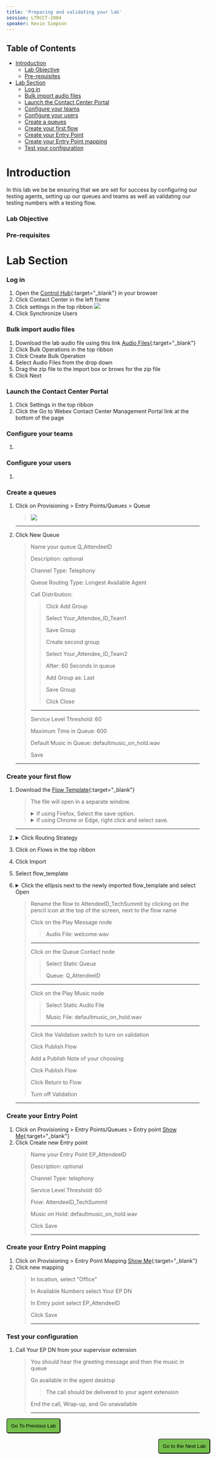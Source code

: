 ```yaml
---
title: 'Preparing and validating your lab'
session: LTRCCT-2004
speaker: Kevin Simpson
---
```


## Table of Contents
- [Introduction](#introduction)
    - [Lab Objective](#lab-objective)
    - [Pre-requisites](#pre-requisites)
- [Lab Section](#lab-section)
    - [Log in](#log-in)
    - [Bulk import audio files](#bulk-import-audio-files)
    - [Launch the Contact Center Portal](#launch-the-contact-center-portal)
    - [Configure your teams](#configure-your-teams)
    - [Configure your users](#configure-your-users)
    - [Create a queues](#create-a-queues)
    - [Create your first flow](#create-your-first-flow)
    - [Create your Entry Point](#create-your-entry-point)
    - [Create your Entry Point mapping](#create-your-entry-point-mapping)
    - [Test your configuration](#test-your-configuration)


# Introduction
 In this lab we be be ensuring that we are set for success by configuring our testing agents, setting up our queues and teams as well as validating our testing numbers with a testing flow.

### Lab Objective

### Pre-requisites


# Lab Section

### Log in 
1. Open the [Control Hub](https://admin.webex.com/){:target="\_blank"} in your browser
2. Click Contact Center in the left frame
3. Click settings in the top ribbon
   <img src="images/CH_Settings.jpg">
4. Click Synchronize Users

### Bulk import audio files

1. Download the lab audio file using this link [Audio Files](https://webexcc.github.io/assets/files/lab_wav.zip){:target="\_blank"}
2. Click Bulk Operations in the top ribbon 
3. Click Create Bulk Operation
4. Select Audio Files from the drop down
5. Drag the zip file to the import box or brows for the zip file
6. Click Next

### Launch the Contact Center Portal
1. Click Settings in the top ribbon
2. Click the Go to Webex Contact Center Management Portal link at the bottom of the page

### Configure your teams
1. 


### Configure your users
1. 






### Create a queues
1. Click on Provisioning > Entry Points/Queues > Queue
    > <img src="images/openQueue.gif">
    ---
2. Click New Queue
    > Name your queue Q_<w class="attendee_out">AttendeeID</w>
    >
    > Description: optional
    >
    > Channel Type: Telephony
    >
    > Queue Routing Type: Longest Available Agent
    > 
    > Call Distribution:
    >> Click Add Group
    >>
    >> Select <w class="attendee_out">Your_Attendee_ID</w>_Team1
    >>
    >> Save Group
    >>
    >> Create second group
    >>
    >> Select <w class="attendee_out">Your_Attendee_ID</w>_Team2
    >>
    >> After: 60 Seconds in queue
    >>
    >> Add Group as: Last
    >>
    >> Save Group
    >>
    >> Click Close
    >
    > ---
    >
    > Service Level Threshold: 60
    >
    > Maximum Time in Queue: 600
    >
    > Default Music in Queue: defaultmusic_on_hold.wav
    >
    > Save

    ---

### Create your first flow
1. Download the [Flow Template](flows/flow_template.json){:target="\_blank"}
   > The file will open in a separate window.  
   >
   > <details> <summary>If using Firefox, Select the save option.</summary>
   >
   > <img src="images/saveJson.gif">
   >
   > </details>
   >
   > <details> <summary>If using Chrome or Edge, right click and select save.</summary>
   >
   ><img src="images/saveJsonChrome.gif" width="243">
   >
   > </details>
      ---
2. <details> <summary>Click Routing Strategy</summary>
    
   <img src="images/rsToFlow.gif" height="200">

   </details>

3. Click on Flows in the top ribbon 
4. Click Import
5. Select flow_template
6. <details> <summary>Click the ellipsis next to the newly imported flow_template and select Open </summary>
    <img src="images/openFlow.JPG" height="40">
    
    </details>
   

   > Rename the flow to <w class="attendee_out">AttendeeID</w>_TechSummit by clicking on the pencil icon at the top of the screen, next to the flow name
   >
   > Click on the Play Message node
   >> Audio File: welcome.wav 
   >
   > ---
   > Click on the Queue Contact node
   >> Select Static Queue
   >>
   >> Queue: Q_<w class="attendee_out">AttendeeID</w>
   >>
   > ---
   >
   > Click on the Play Music node
   >> Select Static Audio File
   >>
   >> Music File: defaultmusic_on_hold.wav
   >>
   >  ---
   >
   > Click the Validation switch to turn on validation
   >
   > Click Publish Flow
   > 
   > Add a Publish Note of your choosing
   >
   > Click Publish Flow
   >
   > Click Return to Flow
   > 
   > Turn off Validation 

    ---



### Create your Entry Point

1. Click on Provisioning > Entry Points/Queues > Entry point [Show Me](images/openEP.gif){:target="_blank"}
2. Click Create new Entry point 
    > Name your Entry Point EP_<w class="attendee_out">AttendeeID</w>
    >
    > Description: optional
    >
    > Channel Type: telephony
    >
    > Service Level Threshold: 60
    >
    > Flow: <w class="attendee_out">AttendeeID</w>_TechSummit
    >
    > Music on Hold: defaultmusic_on_hold.wav
    >
    > Click Save
    >
    > ---

### Create your Entry Point mapping



1. Click on Provisioning > Entry Point Mapping [Show Me](images/openEPmap.gif){:target="\_blank"}
2. Click new mapping
    > In location, select "Office"
    >
    > In Available Numbers select <w class= "DN_out" >Your EP DN</w>
    >
    > In Entry point select EP_<w class="attendee_out">AttendeeID
    >
    > Click Save
    >
    > ---


### Test your configuration
1. Call <w class= "DN_out" >Your EP DN</w> from your supervisor extension
    > You should hear the greeting message and then the music in queue
    >
    > Go available in the agent desktop
    >> The call should be delivered to your agent extension
    >
    > End the call, Wrap-up, and Go unavailable
    >
    > ---


<script>
function mainPage() {window.location.href = "Home";}
function nextLab() 
 {
 window.location.href = "Lab_1";
 }
</script>

<div id="button-row">
<button onclick="mainPage()" style="
  border-radius: 5px;
  background-color: rgb(116,191,75);
  padding: 10px;">Go To Previous Lab</button>

<button onclick="nextLab()" style="
  position: absolute;
  right: 200px;
  border-radius: 5px;
  background-color: rgb(116,191,75);
  padding: 10px;">Go to the Next Lab</button>

</div>